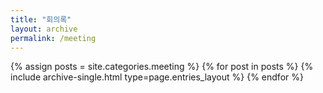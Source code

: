 ```yaml
--- 
title: "회의록"
layout: archive
permalink: /meeting
---
```


{% assign posts = site.categories.meeting %}
{% for post in posts %} {% include archive-single.html type=page.entries_layout %} {% endfor %}
